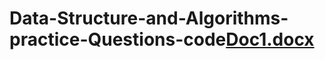 # Data-Structure-and-Algorithms-practice-Questions-code[Doc1.docx](https://github.com/Mradul007/Data-Structure-and-Algorithms-practice-Questions-code/files/11303056/Doc1.docx)
